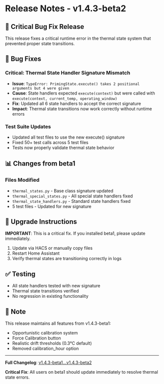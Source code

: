 # Release Notes - v1.4.3-beta2

## 🐛 Critical Bug Fix Release

This release fixes a critical runtime error in the thermal state system that prevented proper state transitions.

## 🔧 Bug Fixes

### Critical: Thermal State Handler Signature Mismatch
- **Issue**: `TypeError: PrimingState.execute() takes 2 positional arguments but 4 were given`
- **Cause**: State handlers expected `execute(context)` but were called with `execute(context, current_temp, operating_window)`
- **Fix**: Updated all 6 state handlers to accept the correct signature
- **Impact**: Thermal state transitions now work correctly without runtime errors

### Test Suite Updates
- Updated all test files to use the new execute() signature
- Fixed 50+ test calls across 5 test files
- Tests now properly validate thermal state behavior

## 📊 Changes from beta1

### Files Modified
- `thermal_states.py` - Base class signature updated
- `thermal_special_states.py` - All special state handlers fixed
- `thermal_state_handlers.py` - Standard state handlers fixed
- 5 test files - Updated for new signature

## 🔄 Upgrade Instructions

**IMPORTANT**: This is a critical fix. If you installed beta1, please update immediately.

1. Update via HACS or manually copy files
2. Restart Home Assistant
3. Verify thermal states are transitioning correctly in logs

## ✅ Testing

- All state handlers tested with new signature
- Thermal state transitions verified
- No regression in existing functionality

## 📝 Note

This release maintains all features from v1.4.3-beta1:
- Opportunistic calibration system
- Force Calibration button
- Realistic drift thresholds (0.3°C default)
- Removed calibration_hour option

---

**Full Changelog**: [v1.4.3-beta1...v1.4.3-beta2](https://github.com/VectorBarks/smart-climate/compare/v1.4.3-beta1...v1.4.3-beta2)

**Critical Fix**: All users on beta1 should update immediately to resolve thermal state errors.